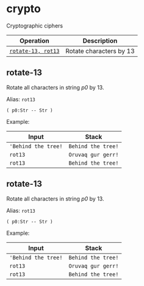 <!-- Document generated by "gen-doc"; DO NOT EDIT -->
# crypto

Cryptographic ciphers

| Operation                 | Description
|---------------------------|---------------
| [`rotate-13, rot13`](#rotate-13) | Rotate characters by 13


## rotate-13

Rotate all characters in string *p0* by 13.

Alias: `rot13`

	( p0:Str -- Str )

Example:

<!-- test: rotate-13 -->

| Input               | Stack
|---------------------|---------------
| `'Behind the tree!` | `Behind the tree!` 
| `rot13            ` | `Oruvaq gur gerr!` 
| `rot13            ` | `Behind the tree!` 

## rotate-13

Rotate all characters in string *p0* by 13.

Alias: `rot13`

	( p0:Str -- Str )

Example:

<!-- test: rotate-13 -->

| Input               | Stack
|---------------------|---------------
| `'Behind the tree!` | `Behind the tree!` 
| `rot13            ` | `Oruvaq gur gerr!` 
| `rot13            ` | `Behind the tree!` 
